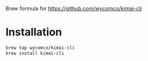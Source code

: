 Brew formula for https://github.com/wycomco/kimai-cli

# Installation

```sh
brew tap wycomco/kimai-cli
brew install kimai-cli
```
